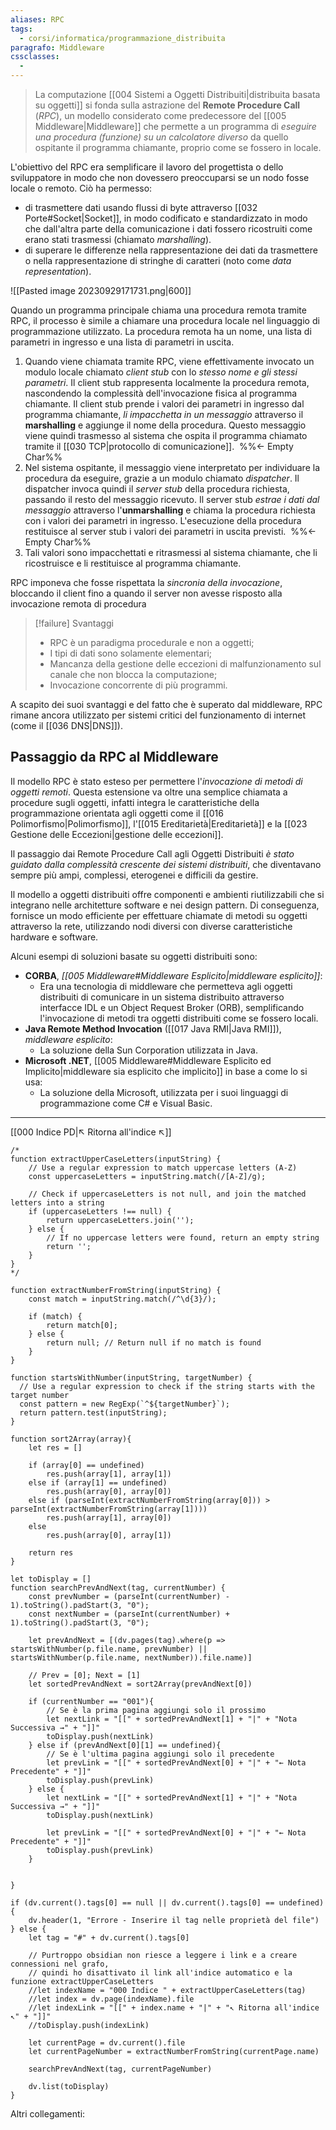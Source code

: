 ```yaml
---
aliases: RPC
tags:
  - corsi/informatica/programmazione_distribuita
paragrafo: Middleware
cssclasses:
  - 
---
```

>La computazione [[004 Sistemi a Oggetti Distribuiti|distribuita basata su oggetti]] si fonda sulla astrazione del **Remote Procedure Call** (*RPC*), un modello considerato come predecessore del [[005 Middleware|Middleware]] che permette a un programma di *eseguire una procedura (funzione) su un calcolatore diverso* da quello ospitante il programma chiamante, proprio come se fossero in locale.

L'obiettivo del RPC era semplificare il lavoro del progettista o dello sviluppatore in modo che non dovessero preoccuparsi se un nodo fosse locale o remoto. Ciò ha permesso:
- di trasmettere dati usando flussi di byte attraverso [[032 Porte#Socket|Socket]], in modo codificato e standardizzato in modo che dall'altra parte della comunicazione i dati fossero ricostruiti come erano stati trasmessi (chiamato *marshalling*).
- di superare le differenze nella rappresentazione dei dati da trasmettere o nella rappresentazione di stringhe di caratteri (noto come *data representation*).

![[Pasted image 20230929171731.png|600]]

Quando un programma principale chiama una procedura remota tramite RPC, il processo è simile a chiamare una procedura locale nel linguaggio di programmazione utilizzato. La procedura remota ha un nome, una lista di parametri in ingresso e una lista di parametri in uscita. 

1. Quando viene chiamata tramite RPC, viene effettivamente invocato un modulo locale chiamato *client stub* con lo *stesso nome e gli stessi parametri*. Il client stub rappresenta localmente la procedura remota, nascondendo la complessità dell'invocazione fisica al programma chiamante. Il client stub prende i valori dei parametri in ingresso dal programma chiamante, *li impacchetta in un messaggio* attraverso il **marshalling** e aggiunge il nome della procedura. Questo messaggio viene quindi trasmesso al sistema che ospita il programma chiamato tramite il [[030 TCP|protocollo di comunicazione]]. 
‎ %%← Empty Char%%
2. Nel sistema ospitante, il messaggio viene interpretato per individuare la procedura da eseguire, grazie a un modulo chiamato *dispatcher*. Il dispatcher invoca quindi il *server stub* della procedura richiesta, passando il resto del messaggio ricevuto. Il server stub *estrae i dati dal messaggio* attraverso l'**unmarshalling** e chiama la procedura richiesta con i valori dei parametri in ingresso. L'esecuzione della procedura restituisce al server stub i valori dei parametri in uscita previsti.
‎ %%← Empty Char%%
3. Tali valori sono impacchettati e ritrasmessi al sistema chiamante, che li ricostruisce e li restituisce al programma chiamante.

RPC imponeva che fosse rispettata la *sincronia della invocazione*, bloccando il client fino a quando il server non avesse risposto alla invocazione remota di procedura

> [!failure] Svantaggi
> - RPC è un paradigma procedurale e non a oggetti;
> - I tipi di dati sono solamente elementari;
> - Mancanza della gestione delle eccezioni di malfunzionamento sul canale che non blocca la computazione;
> - Invocazione concorrente di più programmi.

A scapito dei suoi svantaggi e del fatto che è superato dal middleware, RPC rimane ancora utilizzato per sistemi critici del funzionamento di internet (come il [[036 DNS|DNS]]).

## Passaggio da RPC al Middleware
Il modello RPC è stato esteso per permettere l'*invocazione di metodi di oggetti remoti*. Questa estensione va oltre una semplice chiamata a procedure sugli oggetti, infatti integra le caratteristiche della programmazione orientata agli oggetti come il [[016 Polimorfismo|Polimorfismo]], l'[[015 Ereditarietà|Ereditarietà]] e la [[023 Gestione delle Eccezioni|gestione delle eccezioni]].

Il passaggio dai Remote Procedure Call agli Oggetti Distribuiti *è stato guidato dalla complessità crescente dei sistemi distribuiti*, che diventavano sempre più ampi, complessi, eterogenei e difficili da gestire.

Il modello a oggetti distribuiti offre componenti e ambienti riutilizzabili che si integrano nelle architetture software e nei design pattern. Di conseguenza, fornisce un modo efficiente per effettuare chiamate di metodi su oggetti attraverso la rete, utilizzando nodi diversi con diverse caratteristiche hardware e software.

Alcuni esempi di soluzioni basate su oggetti distribuiti sono:
- **CORBA**, *[[005 Middleware#Middleware Esplicito|middleware esplicito]]*: 
	- Era una tecnologia di middleware che permetteva agli oggetti distribuiti di comunicare in un sistema distribuito attraverso interfacce IDL e un Object Request Broker (ORB), semplificando l'invocazione di metodi tra oggetti distribuiti come se fossero locali.
- **Java Remote Method Invocation** ([[017 Java RMI|Java RMI]]), *middleware esplicito*: 
	- La soluzione della Sun Corporation utilizzata in Java.
- **Microsoft .NET**, [[005 Middleware#Middleware Esplicito ed Implicito|middleware sia esplicito che implicito]] in base a come lo si usa: 
	- La soluzione della Microsoft, utilizzata per i suoi linguaggi di programmazione come C# e Visual Basic.




___
[[000 Indice PD|↖ Ritorna all'indice ↖]]

```dataviewjs
/*
function extractUpperCaseLetters(inputString) {
	// Use a regular expression to match uppercase letters (A-Z)
	const uppercaseLetters = inputString.match(/[A-Z]/g);
	
	// Check if uppercaseLetters is not null, and join the matched letters into a string
	if (uppercaseLetters !== null) {
		return uppercaseLetters.join('');
	} else {
	    // If no uppercase letters were found, return an empty string
	    return '';
	}
}
*/

function extractNumberFromString(inputString) {
	const match = inputString.match(/^\d{3}/);
	
	if (match) {
		return match[0];
	} else {
		return null; // Return null if no match is found
	}
}

function startsWithNumber(inputString, targetNumber) {
  // Use a regular expression to check if the string starts with the target number
  const pattern = new RegExp(`^${targetNumber}`);
  return pattern.test(inputString);
}

function sort2Array(array){
	let res = []
	
	if (array[0] == undefined)
		res.push(array[1], array[1])
	else if (array[1] == undefined)
		res.push(array[0], array[0])
	else if (parseInt(extractNumberFromString(array[0])) > parseInt(extractNumberFromString(array[1])))
		res.push(array[1], array[0])
	else
		res.push(array[0], array[1])
	
	return res
}

let toDisplay = []
function searchPrevAndNext(tag, currentNumber) {
	const prevNumber = (parseInt(currentNumber) - 1).toString().padStart(3, "0");
	const nextNumber = (parseInt(currentNumber) + 1).toString().padStart(3, "0");
	
	let prevAndNext = [(dv.pages(tag).where(p => startsWithNumber(p.file.name, prevNumber) || startsWithNumber(p.file.name, nextNumber)).file.name)]
	
	// Prev = [0]; Next = [1]
	let sortedPrevAndNext = sort2Array(prevAndNext[0])
	
	if (currentNumber == "001"){ 
		// Se è la prima pagina aggiungi solo il prossimo
		let nextLink = "[[" + sortedPrevAndNext[1] + "|" + "Nota Successiva →" + "]]"
		toDisplay.push(nextLink)
	} else if (prevAndNext[0][1] == undefined){
		// Se è l'ultima pagina aggiungi solo il precedente
		let prevLink = "[[" + sortedPrevAndNext[0] + "|" + "← Nota Precedente" + "]]"
		toDisplay.push(prevLink)
	} else {
		let nextLink = "[[" + sortedPrevAndNext[1] + "|" + "Nota Successiva →" + "]]"
		toDisplay.push(nextLink)
		
		let prevLink = "[[" + sortedPrevAndNext[0] + "|" + "← Nota Precedente" + "]]"
		toDisplay.push(prevLink)
	}
	
	
}

if (dv.current().tags[0] == null || dv.current().tags[0] == undefined){
	dv.header(1, "Errore - Inserire il tag nelle proprietà del file")
} else {
	let tag = "#" + dv.current().tags[0]

	// Purtroppo obsidian non riesce a leggere i link e a creare connessioni nel grafo,
	// quindi ho disattivato il link all'indice automatico e la funzione extractUpperCaseLetters
	//let indexName = "000 Indice " + extractUpperCaseLetters(tag)
	//let index = dv.page(indexName).file
	//let indexLink = "[[" + index.name + "|" + "↖ Ritorna all'indice ↖" + "]]"
	//toDisplay.push(indexLink)
	
	let currentPage = dv.current().file
	let currentPageNumber = extractNumberFromString(currentPage.name)
	
	searchPrevAndNext(tag, currentPageNumber)
	
	dv.list(toDisplay)
}
```

Altri collegamenti: 